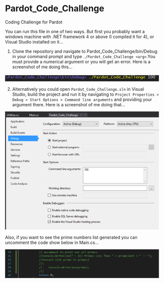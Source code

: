 # Pardot_Code_Challenge
Coding Challenge for Pardot

You can run this file in one of two ways. But first you probably want a windows machine with .NET framework 4 or above (I compiled it for 4), or Visual Studio installed on it...

1. Clone the repository and navigate to Pardot_Code_Challenge/bin/Debug in your command prompt and type `./Pardot_Code_Challenge <arg>`.You  must provide a numerical argument or you will get an error. Here is a screenshot of me doing this...

![Alt text](pardot_1.PNG?raw=true)
    
2. Alternatively you could open `Pardot_Code_Challenge.sln` in Visual Studio, build the project and run it by navigating to `Project Properties > Debug > Start Options > Command line arguments` and providing your argument there. Here is a screenshot of me doing that...

![Visual Studio run](/pardot_2.PNG?raw=true "Visual Studio run")
    
Also, if you want to see the prime numbers list generated you can uncomment the code show below in Main.cs...

![print primes list](/pardot_3.PNG?raw=true "print primes list")
